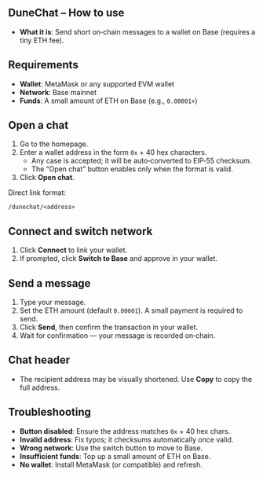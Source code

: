 ## DuneChat – How to use

- **What it is**: Send short on‑chain messages to a wallet on Base (requires a tiny ETH fee).

## Requirements
- **Wallet**: MetaMask or any supported EVM wallet
- **Network**: Base mainnet
- **Funds**: A small amount of ETH on Base (e.g., `0.00001+`)

## Open a chat
1. Go to the homepage.
2. Enter a wallet address in the form `0x` + 40 hex characters.
   - Any case is accepted; it will be auto‑converted to EIP‑55 checksum.
   - The “Open chat” button enables only when the format is valid.
3. Click **Open chat**.

Direct link format:

```text
/dunechat/<address>
```

## Connect and switch network
1. Click **Connect** to link your wallet.
2. If prompted, click **Switch to Base** and approve in your wallet.

## Send a message
1. Type your message.
2. Set the ETH amount (default `0.00001`). A small payment is required to send.
3. Click **Send**, then confirm the transaction in your wallet.
4. Wait for confirmation — your message is recorded on‑chain.

## Chat header
- The recipient address may be visually shortened. Use **Copy** to copy the full address.

## Troubleshooting
- **Button disabled**: Ensure the address matches `0x` + 40 hex chars.
- **Invalid address**: Fix typos; it checksums automatically once valid.
- **Wrong network**: Use the switch button to move to Base.
- **Insufficient funds**: Top up a small amount of ETH on Base.
- **No wallet**: Install MetaMask (or compatible) and refresh.


